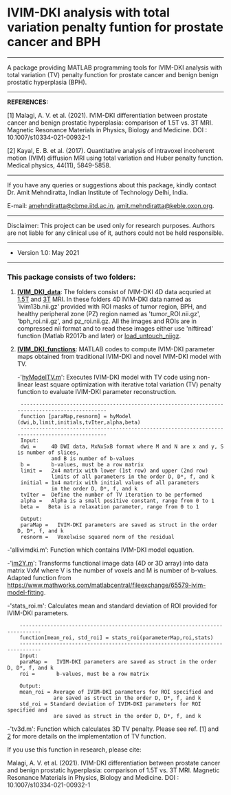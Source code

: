 # IVIM-DKI analysis with total variation penalty funtion for prostate cancer and BPH
---------------------------------------------------------------------------------

A package providing MATLAB programming tools for IVIM-DKI analysis with total
variation (TV) penalty function for prostate cancer and benign benign prostatic hyperplasia (BPH).

---------------------------------------------------------------------------------
**REFERENCES:** 

[1] Malagi, A. V. et al. (2021). IVIM-DKI differentiation between prostate cancer 
and benign prostatic hyperplasia: comparison of 1.5T vs. 3T MRI. 
Magnetic Resonance Materials in Physics, Biology and Medicine. DOI : 10.1007/s10334-021-00932-1

[2] Kayal, E. B. et al. (2017). Quantitative analysis of intravoxel 
incoherent motion (IVIM) diffusion MRI using total variation and Huber penalty function. 
Medical physics, 44(11), 5849-5858.

---------------------------------------------------------------------------------
If you have any queries or suggestions about this package, kindly contact 
Dr. Amit Mehndiratta, Indian Institute of Technology Delhi, India. 

E-mail: <amehndiratta@cbme.iitd.ac.in>, <amit.mehndiratta@keble.oxon.org>.

---------------------------------------------------------------------------------
Disclaimer: This project can be used only for research purposes. Authors are not liable for any clinical use of it, authors could not be held responsible.

---------------------------------------------------------------------------------
- Version 1.0: May 2021
---------------------------------------------------------------------------------

### This package consists of two folders:

1. **[IVIM_DKI_data](https://github.com/amitvmehndiratta/IVIM-DKI-MRMP2021/tree/main/IVIM_DKI_data)**: The folders consist of IVIM-DKI 4D data acquried at [1.5T](https://github.com/amitvmehndiratta/IVIM-DKI-MRMP2021/tree/main/IVIM_DKI_data/IVIM_DKI_1_5T) and [3T](https://github.com/amitvmehndiratta/IVIM-DKI-MRMP2021/tree/main/IVIM_DKI_data/IVIM_DKI_3T) MRI. In these folders 4D IVIM-DKI data named as 'ivim13b.nii.gz' provided with ROI masks of tumor region, BPH, and healthy peripheral zone (PZ) region named as 'tumor_ROI.nii.gz', 'bph_roi.nii.gz', and pz_roi.nii.gz. All the images and ROIs are in compressed nii format and to read these images either use 'niftiread' function (Matlab R2017b and later) or [load_untouch_niigz](https://www.mathworks.com/matlabcentral/fileexchange/8797-tools-for-nifti-and-analyze-image).


2. **[IVIM_DKI_functions](https://github.com/amitvmehndiratta/IVIM-DKI-MRMP2021/tree/main/IVIM_DKI_functions)**: MATLAB codes to compute IVIM-DKI parameter maps obtained from 
traditional IVIM-DKI and novel IVIM-DKI model with TV. 

   -'[hyModelTV.m](https://github.com/amitvmehndiratta/IVIM-DKI-MRMP2021/blob/main/IVIM_DKI_functions/hyModelTV.m)': Executes IVIM-DKI model with TV code using non-linear least square optimization with iterative total variation (TV) penalty function to evaluate IVIM-DKI parameter reconstruction.
    
        -----------------------------------------------------------------------------------------------
        function [paraMap,resnorm] = hyModel (dwi,b,limit,initials,tvIter,alpha,beta)
        -----------------------------------------------------------------------------------------------
        Input:
        dwi =     4D DWI data, MxNxSxB format where M and N are x and y, S is number of slices, 
                  and B is number of b-values 
        b =       b-values, must be a row matrix
        limit =   2x4 matrix with lower (1st row) and upper (2nd row) 
                  limits of all parameters in the order D, D*, f, and k
        initial = 1x4 matrix with initial values of all parameters 
                  in the order D, D*, f, and k
        tvIter =  Define the number of TV iteration to be performed
        alpha =   Alpha is a small positive constant, range from 0 to 1
        beta =   Beta is a relaxation parameter, range from 0 to 1

        Output:
        paraMap =   IVIM-DKI parameters are saved as struct in the order D, D*, f, and k
        resnorm =   Voxelwise squared norm of the residual

  -'allivimdki.m': Function which contains IVIM-DKI model equation.
  
  -'[im2Y.m](https://www.mathworks.com/matlabcentral/fileexchange/65579-ivim-model-fitting)': Transforms functional image data (4D or 3D array) into data matrix VxM where V is the number of voxels and M is number of b-values. Adapted function from https://www.mathworks.com/matlabcentral/fileexchange/65579-ivim-model-fitting.
  
  -'stats_roi.m': Calculates mean and standard deviation of ROI provided for IVIM-DKI parameters.
  
        -----------------------------------------------------------------------------
        function[mean_roi, std_roi] = stats_roi(parameterMap,roi,stats)
        -----------------------------------------------------------------------------
        Input:
        paraMap =   IVIM-DKI parameters are saved as struct in the order D, D*, f, and k
        roi =       b-values, must be a row matrix

        Output:
        mean_roi = Average of IVIM-DKI parameters for ROI specified and 
                   are saved as struct in the order D, D*, f, and k
        std_roi = Standard deviation of IVIM-DKI parameters for ROI specified and 
                   are saved as struct in the order D, D*, f, and k
  

  -'tv3d.m': Function which calculates 3D TV penalty. Please see ref. [1] and [2](https://aapm.onlinelibrary.wiley.com/doi/abs/10.1002/mp.12520) for more details on the implementation of TV function.


If you use this function in research, please cite:

Malagi, A. V. et al. (2021). IVIM-DKI differentiation between prostate cancer and benign prostatic hyperplasia: comparison of 1.5T vs. 3T MRI. 
Magnetic Resonance Materials in Physics, Biology and Medicine.
DOI : 10.1007/s10334-021-00932-1
